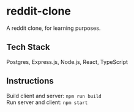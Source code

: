 # reddit-clone

A reddit clone, for learning purposes.

## Tech Stack

Postgres, Express.js, Node.js, React, TypeScript

## Instructions

Build client and server: `npm run build` \
Run server and client: `npm start`
